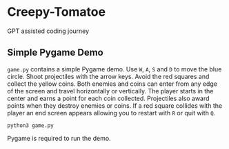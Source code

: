 # Creepy-Tomatoe

GPT assisted coding journey

## Simple Pygame Demo

`game.py` contains a simple Pygame demo. Use `W`, `A`, `S` and `D` to move the blue circle.
Shoot projectiles with the arrow keys. Avoid the red squares and collect the yellow coins. Both enemies and coins can
enter from any edge of the screen and travel horizontally or vertically. The
player starts in the center and earns a point for each coin collected. Projectiles
also award points when they destroy enemies or coins. If a red
square collides with the player an end screen appears allowing you to restart
with `R` or quit with `Q`.

```
python3 game.py
```

Pygame is required to run the demo.

